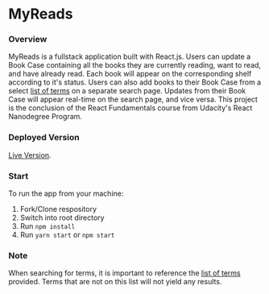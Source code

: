 # MyReads

### Overview

MyReads is a fullstack application built with React.js. Users can update a Book Case containing all the books they are currently reading, want to read, and have already read. Each book will appear on the corresponding shelf according to it's status. Users can also add books to their Book Case from a select [list of terms](https://github.com/udacity/reactnd-project-myreads-starter/blob/master/SEARCH_TERMS.md) on a separate search page. Updates from their Book Case will appear real-time on the search page, and vice versa. This project is the conclusion of the React Fundamentals course from Udacity's React Nanodegree Program.

### Deployed Version

[Live Version](https://benjamindanis.github.io/MyReads/search).

### Start

To run the app from your machine:

1.  Fork/Clone respository
2.  Switch into root directory
3.  Run `npm install`
4.  Run `yarn start` or `npm start`

### Note

When searching for terms, it is important to reference the [list of terms](https://github.com/udacity/reactnd-project-myreads-starter/blob/master/SEARCH_TERMS.md) provided. Terms that are not on this list will not yield any results.
